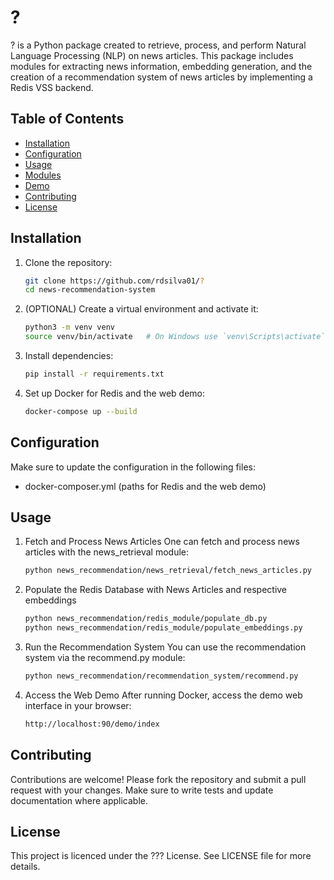 # ?

? is a Python package created to retrieve, process, and perform Natural Language Processing (NLP) on news articles. This package includes modules for extracting news information, embedding generation, and the creation of a recommendation system of news articles by implementing a Redis VSS backend.

## Table of Contents
- [Installation](#installation)
- [Configuration](#configuration)
- [Usage](#usage)
- [Modules](#modules)
- [Demo](#demo)
- [Contributing](#contributing)
- [License](#license)

## Installation

1. Clone the repository:
   ```bash
   git clone https://github.com/rdsilva01/?
   cd news-recommendation-system
   ```
2.  (OPTIONAL) Create a virtual environment and activate it:
    ```bash
    python3 -m venv venv
    source venv/bin/activate   # On Windows use `venv\Scripts\activate`
    ````
3.  Install dependencies:
    ```bash
    pip install -r requirements.txt
    ````
4. Set up Docker for Redis and the web demo:
    ```bash
    docker-compose up --build
    ````

## Configuration
Make sure to update the configuration in the following files:
- docker-composer.yml (paths for Redis and the web demo)

## Usage

1. Fetch and Process News Articles
    One can fetch and process news articles with the news_retrieval module:
    ```bash
    python news_recommendation/news_retrieval/fetch_news_articles.py
    ```
2. Populate the Redis Database with News Articles and respective embeddings
    ```bash
    python news_recommendation/redis_module/populate_db.py
    python news_recommendation/redis_module/populate_embeddings.py
    ```
3. Run the Recommendation System
    You can use the recommendation system via the recommend.py module:
    ```bash
    python news_recommendation/recommendation_system/recommend.py
    ```
4. Access the Web Demo
    After running Docker, access the demo web interface in your browser:
    ```bash
    http://localhost:90/demo/index
    ```

## Contributing
Contributions are welcome! Please fork the repository and submit a pull request with your changes. Make sure to write tests and update documentation where applicable.

## License  
This project is licenced under the ??? License. See LICENSE file for more details.